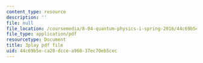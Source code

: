 ```yaml
---
content_type: resource
description: ''
file: null
file_location: /coursemedia/8-04-quantum-physics-i-spring-2016/44c69b5eca28dccea96037ec70eb5cec_3Cij8HYKXOk.pdf
file_type: application/pdf
resourcetype: Document
title: 3play pdf file
uid: 44c69b5e-ca28-dcce-a960-37ec70eb5cec
---
```

